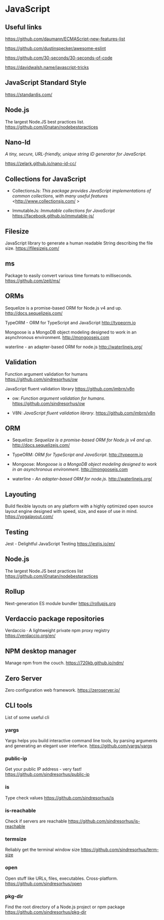 # JavaScript

## Useful links

<https://github.com/daumann/ECMAScript-new-features-list>

<https://github.com/dustinspecker/awesome-eslint>

<https://github.com/30-seconds/30-seconds-of-code>

<https://davidwalsh.name/javascript-tricks>

## JavaScript Standard Style

<https://standardjs.com/>

## Node.js

The largest Node.JS best practices list.
<https://github.com/i0natan/nodebestpractices>

## Nano-Id

_A tiny, secure, URL-friendly, unique string ID generator for JavaScript._

<https://zelark.github.io/nano-id-cc/>

## Collections for JavaScript

- CollectionsJs: _This package provides JavaScript implementations of common collections, with many useful features_
  <http://www.collectionsjs.com/ >

- ImmutableJs: _Immutable collections for JavaScript_ <https://facebook.github.io/immutable-js/>

## Filesize

JavaScript library to generate a human readable String describing the file size.
<https://filesizejs.com/>

## ms

Package to easily convert various time formats to milliseconds.
<https://github.com/zeit/ms/>

## ORMs

Sequelize is a promise-based ORM for Node.js v4 and up.
<http://docs.sequelizejs.com/>

TypeORM - ORM for TypeScript and JavaScript
<http://typeorm.io>

Mongoose is a MongoDB object modeling designed to work in an asynchronous environment.
<http://mongoosejs.com>

waterline - an adapter-based ORM for node.js
<http://waterlinejs.org/>

## Validation

Function argument validation for humans
<https://github.com/sindresorhus/ow>

JavaScript fluent validation library
<https://github.com/imbrn/v8n>

- ow: _Function argument validation for humans_. <https://github.com/sindresorhus/ow>

- V8N: _JavaScript fluent validation library_. <https://github.com/imbrn/v8n>

## ORM

- Sequelize: _Sequelize is a promise-based ORM for Node.js v4 and up_. <http://docs.sequelizejs.com/>

- TypeORM: _ORM for TypeScript and JavaScript_. <http://typeorm.io>

- Mongoose: _Mongoose is a MongoDB object modeling designed to work in an asynchronous environment_. <http://mongoosejs.com>

- waterline - _An adapter-based ORM for node.js_. <http://waterlinejs.org/>

## Layouting

Build flexible layouts on any platform with a highly optimized open source layout engine designed with speed, size, and ease of use in mind.
<https://yogalayout.com/>

## Testing

Jest - Delightful JavaScript Testing
<https://jestjs.io/en/>

## Node.js

The largest Node.JS best practices list
<https://github.com/i0natan/nodebestpractices>

## Rollup

Next-generation ES module bundler
<https://rollupjs.org>

## Verdaccio package repositories

Verdaccio · A lightweight private npm proxy registry
<https://verdaccio.org/en/>

## NPM desktop manager

Manage npm from the couch.
<https://720kb.github.io/ndm/>

## Zero Server

Zero configuration web framework.
<https://zeroserver.io/>

## CLI tools

List of some useful cli 

### yargs
Yargs helps you build interactive command line tools, by parsing arguments and generating an elegant user interface.
<https://github.com/yargs/yargs>

### public-ip
Get your public IP address - very fast!
<https://github.com/sindresorhus/public-ip>

### is
Type check values
<https://github.com/sindresorhus/is>

### is-reachable
Check if servers are reachable
<https://github.com/sindresorhus/is-reachable>

### termsize 
Reliably get the terminal window size
<https://github.com/sindresorhus/term-size>

### open
Open stuff like URLs, files, executables. Cross-platform.
<https://github.com/sindresorhus/open>

### pkg-dir
Find the root directory of a Node.js project or npm package
<https://github.com/sindresorhus/pkg-dir>


